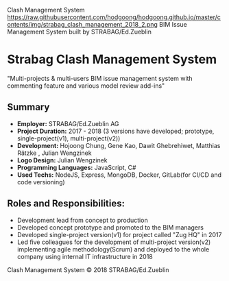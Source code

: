 Clash Management System
https://raw.githubusercontent.com/hodgoong/hodgoong.github.io/master/contents/img/strabag_clash_management_2018_2.png
BIM Issue Management System built by STRABAG/Ed.Zueblin

# Strabag Clash Management System
"Multi-projects & multi-users BIM issue management system with commenting feature and various model review add-ins"

## Summary
- **Employer:** STRABAG/Ed.Zueblin AG
- **Project Duration:** 2017 - 2018 (3 versions have developed; prototype, single-project(v1), multi-project(v2))
- **Development:** Hojoong Chung, Gene Kao, Dawit Ghebrehiwet, Matthias Rätzke
, Julian Wengzinek
- **Logo Design:** Julian Wengzinek
- **Programming Languages:** JavaScript, C#
- **Used Techs:** NodeJS, Express, MongoDB, Docker, GitLab(for CI/CD and code versioning)

## Roles and Responsibilities:
- Development lead from concept to production
- Developed concept prototype and promoted to the BIM managers
- Developed single-project version(v1) for project called "Zug HQ" in 2017
- Led five colleagues for the development of multi-project version(v2) implementing agile methodology(Scrum) and deployed to the whole company using internal IT infrastructure in 2018

Clash Management System © 2018 STRABAG/Ed.Zueblin